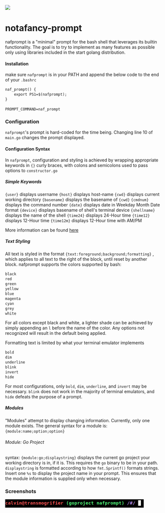 ![](assets/20230101_203828_screenshot_1.png)

# notafancy-prompt

nafprompt is a "minimal" prompt for the bash shell that leverages its builtin functionality. The goal is to try to implement as many features as possible only using libraries included in the start golang distribution.

#### Installation

make sure `nafprompt` is in your PATH and append the below code to the end of your `.bashrc`

```
naf_prompt() { 
    export PS1=$(nafprompt); 
}

PROMPT_COMMAND=naf_prompt
```

### Configuration

`nafprompt`'s prompt is hard-coded for the time being. Changing line 10 of `main.go` changes the prompt displayed.

#### Configuration Syntax

In `nafprompt`, configuration and styling is achieved by wrapping appropriate keywords in `{}` curly braces, with colons and semicolons used to pass options to `constructor.go`

##### Simple Keywords

`{user}` displays username
`{host}` displays host-name
`{cwd}` displays current working directory
`{basename}` displays the basename of `{cwd}`
`{cmdnum}` displays the command number
`{date}` displays date in Weekday Month Date format
`{device}` displays basename of shell's terminal device
`{shellname}` displays the name of the shell
`{time24}` displays 24-Hour time
`{time12}` displays 12-Hour time
`{time12m}` displays 12-Hour time with AM/PM

More information can be found [here](https://tldp.org/HOWTO/Bash-Prompt-HOWTO/bash-prompt-escape-sequences.html)

##### Text Styling

All text is styled in the format `{text:foreground;background;formatting}` , which applies to all text to the right of the block, until reset by another block.
nafprompt supports the colors supported by bash:

```
black
red
green
yellow
blue
magenta
cyan
grey
white
```

For all colors except black and white, a lighter shade can be achieved by simply appending an `l` before the name of the color. Any options not recognized will result in the default being applied.

Formatting text is limited by what your terminal emulator implements

```
bold
dim
underline
blink
invert
hide
```

For most configurations, only `bold`, `dim`, `underline`, and `invert` may be necessary. `blink` does not work in the majority of terminal emulators, and `hide` defeats the purpose of a prompt.

##### Modules

"Modules" attempt to display changing information. Currently, only one module exists. The general syntax for a module is:
`{module:name;option;option}`

###### Module: Go Project

syntax: `{module:go;displaystring}` displays the current go project your working directory is in, if it is. This requires the `go` binary to be in your path.
`displaystring` is formatted according to how `fmt.Sprintf()` formats strings. Insert one `%s` to display the project name in your prompt. This ensures that the module information is supplied only when necessary.

### Screenshots
![](assets/screenshot_1.png)